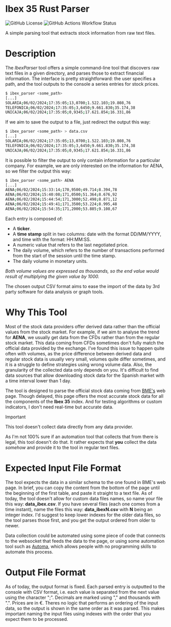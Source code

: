 # Ibex 35 Rust Parser

![GitHub License](https://img.shields.io/github/license/felipet/ibex_parser)
![GitHub Actions Workflow Status](https://img.shields.io/github/actions/workflow/status/felipet/ibex_parser/rust.yml?branch=main&style=flat&label=CI%20status&link=https%3A%2F%2Fgithub.com%2Ffelipet%2Fibex_parser%2Factions%2Fworkflows%2Frust.yml)

A simple parsing tool that extracts stock information from raw text files.

# Description

The *IbexParser* tool offers a simple command-line tool that discovers raw text files in a given directory, and parses those to extract financial information. The interface is pretty straightforward: the user specifies a path, and the tool outputs to the console a series entries for stock prices.

```bash
$ ibex_parser <some_path>
[...]
SOLARIA;06/02/2024;17:35:05;13,0700;1.522.103;19.808,76
TELEFONICA;06/02/2024;17:35:05;3,6450;9.661.830;35.174,38
UNICAJA;06/02/2024;17:35:05;0,9345;17.621.854;16.331,86
```

If we aim to save the output to a file, just redirect the output this way:

```bash
$ ibex_parser <some_path> > data.csv
[...]
SOLARIA;06/02/2024;17:35:05;13,0700;1.522.103;19.808,76
TELEFONICA;06/02/2024;17:35:05;3,6450;9.661.830;35.174,38
UNICAJA;06/02/2024;17:35:05;0,9345;17.621.854;16.331,86
```

It is possible to filter the output to only contain information for a particular company. For example, we are only interested on the information for AENA, so we filter the output this way:

```bash
$ ibex_parser <some_path> AENA
[...]
AENA;06/02/2024;15:33:14;170,9500;49.714;8.394,78
AENA;06/02/2024;15:40:08;171,0500;51.364;8.676,92
AENA;06/02/2024;15:44:54;171,3000;52.498;8.871,12
AENA;06/02/2024;15:49:41;171,3500;53.224;8.995,48
AENA;06/02/2024;15:54:35;171,2000;53.885;9.108,67
```

Each entry is composed of:
- A **ticker**.
- A **time stamp** split in two columns: date with the format DD/MM/YYYY, and time with the format: HH:MM:SS.
- A numeric value that refers to the last negotiated price.
- The daily volume, which refers to the number of transactions performed from the start of the session until the time stamp.
- The daily volume in monetary units.

_Both volume values are expressed as thousands, so the end value would result of multiplying the given value by 1000._

The chosen output CSV format aims to ease the import of the data by 3rd party software for data analysis or graph tools.

# Why This Tool

Most of the stock data providers offer derived data rather than the official values from the stock market. For example, if we aim to analyse the trend for **AENA**, we usually get data from the CFDs rather than from the regular stock market. This data coming from CFDs sometimes don't fully match the official data provided by the exchange. I've found this issue to happen quite often with volumes, as the price difference between derived data and regular stock data is usually very small, volumes quite differ sometimes, and it is a struggle to define strategies using wrong volume data. Also, the granularity of the collected data only depends on you. It's difficult to find data sources that allow downloading stock data for the Spanish market with a time interval lower than 1 day. 

The tool is designed to parse the official stock data coming from  [BME's](https://www.bolsasymercados.es/bme-exchange/es/Mercados-y-Cotizaciones/Acciones/Mercado-Continuo/Precios/ibex-35-ES0SI0000005) web page. Though delayed, this page offers the most accurate stock data for all the components of the **Ibex 35** index. And for testing algorithms or custom indicators, I don't need real-time but accurate data.

> [!important]
> This tool doesn't collect data directly from any data provider.

As I'm not 100% sure if an automation tool that collects that from there is legal, this tool doesn't do that. It rather expects that **you** collect the data _somehow_ and provide it to the tool in regular text files.

# Expected Input File Format

The tool expects the data in a similar schema to the one found in BME's web page. In brief, you can copy the content from the bottom of the page until the beginning of the first table, and paste it straight to a text file. As of today, the tool doesn't allow for custom data files names, so name your file this way: **data_ibex.csv**. If you have several files (each one comes from a time instant), name the files this way: **data_ibexN.csv** with **N** being an integer index. I'd suggest to keep lower indexes for the older data files, so the tool parses those first, and you get the output ordered from older to newer.

Data collection could be automated using some piece of code that connects to the websocket that feeds the data to the page, or using some automation tool such as [Automa](https://www.automa.site/), which allows people with no programming skills to automate this process.

# Output File Format

As of today, the output format is fixed. Each parsed entry is outputted to the console with CSV format, i.e. each value is separated from the next value using the character ";". Decimals are marked using "," and thousands with ".". Prices are in €. Theres no logic that performs an ordering of the input data, so the output is shown in the same order as it was parsed. This makes important naming the input files using indexes with the order that you expect them to be processed.
